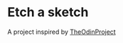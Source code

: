 # Etch a sketch

A project inspired by [TheOdinProject](https://www.theodinproject.com/lessons/foundations-etch-a-sketch)
